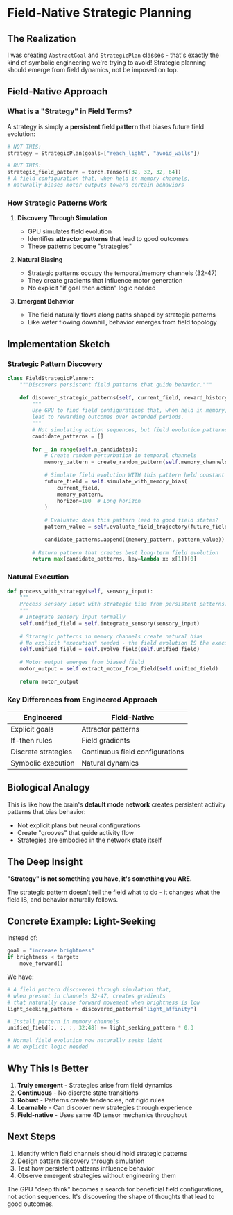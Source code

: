 # Field-Native Strategic Planning

## The Realization

I was creating `AbstractGoal` and `StrategicPlan` classes - that's exactly the kind of symbolic engineering we're trying to avoid! Strategic planning should emerge from field dynamics, not be imposed on top.

## Field-Native Approach

### What is a "Strategy" in Field Terms?

A strategy is simply a **persistent field pattern** that biases future field evolution:

```python
# NOT THIS:
strategy = StrategicPlan(goals=["reach_light", "avoid_walls"])

# BUT THIS:
strategic_field_pattern = torch.Tensor([32, 32, 32, 64])
# A field configuration that, when held in memory channels,
# naturally biases motor outputs toward certain behaviors
```

### How Strategic Patterns Work

1. **Discovery Through Simulation**
   - GPU simulates field evolution
   - Identifies **attractor patterns** that lead to good outcomes
   - These patterns become "strategies"

2. **Natural Biasing**
   - Strategic patterns occupy the temporal/memory channels (32-47)
   - They create gradients that influence motor generation
   - No explicit "if goal then action" logic needed

3. **Emergent Behavior**
   - The field naturally flows along paths shaped by strategic patterns
   - Like water flowing downhill, behavior emerges from field topology

## Implementation Sketch

### Strategic Pattern Discovery
```python
class FieldStrategicPlanner:
    """Discovers persistent field patterns that guide behavior."""
    
    def discover_strategic_patterns(self, current_field, reward_history):
        """
        Use GPU to find field configurations that, when held in memory,
        lead to rewarding outcomes over extended periods.
        """
        # Not simulating action sequences, but field evolution patterns
        candidate_patterns = []
        
        for _ in range(self.n_candidates):
            # Create random perturbation in temporal channels
            memory_pattern = create_random_pattern(self.memory_channels)
            
            # Simulate field evolution WITH this pattern held constant
            future_field = self.simulate_with_memory_bias(
                current_field, 
                memory_pattern,
                horizon=100  # Long horizon
            )
            
            # Evaluate: does this pattern lead to good field states?
            pattern_value = self.evaluate_field_trajectory(future_field, reward_history)
            
            candidate_patterns.append((memory_pattern, pattern_value))
        
        # Return pattern that creates best long-term field evolution
        return max(candidate_patterns, key=lambda x: x[1])[0]
```

### Natural Execution
```python
def process_with_strategy(self, sensory_input):
    """
    Process sensory input with strategic bias from persistent patterns.
    """
    # Integrate sensory input normally
    self.unified_field = self.integrate_sensory(sensory_input)
    
    # Strategic patterns in memory channels create natural bias
    # No explicit "execution" needed - the field evolution IS the execution
    self.unified_field = self.evolve_field(self.unified_field)
    
    # Motor output emerges from biased field
    motor_output = self.extract_motor_from_field(self.unified_field)
    
    return motor_output
```

### Key Differences from Engineered Approach

| Engineered | Field-Native |
|------------|--------------|
| Explicit goals | Attractor patterns |
| If-then rules | Field gradients |
| Discrete strategies | Continuous field configurations |
| Symbolic execution | Natural dynamics |

## Biological Analogy

This is like how the brain's **default mode network** creates persistent activity patterns that bias behavior:
- Not explicit plans but neural configurations
- Create "grooves" that guide activity flow
- Strategies are embodied in the network state itself

## The Deep Insight

**"Strategy" is not something you have, it's something you ARE.**

The strategic pattern doesn't tell the field what to do - it changes what the field IS, and behavior naturally follows.

## Concrete Example: Light-Seeking

Instead of:
```python
goal = "increase brightness"
if brightness < target:
    move_forward()
```

We have:
```python
# A field pattern discovered through simulation that,
# when present in channels 32-47, creates gradients
# that naturally cause forward movement when brightness is low
light_seeking_pattern = discovered_patterns["light_affinity"]

# Install pattern in memory channels
unified_field[:, :, :, 32:48] += light_seeking_pattern * 0.3

# Normal field evolution now naturally seeks light
# No explicit logic needed
```

## Why This Is Better

1. **Truly emergent** - Strategies arise from field dynamics
2. **Continuous** - No discrete state transitions
3. **Robust** - Patterns create tendencies, not rigid rules
4. **Learnable** - Can discover new strategies through experience
5. **Field-native** - Uses same 4D tensor mechanics throughout

## Next Steps

1. Identify which field channels should hold strategic patterns
2. Design pattern discovery through simulation
3. Test how persistent patterns influence behavior
4. Observe emergent strategies without engineering them

The GPU "deep think" becomes a search for beneficial field configurations, not action sequences. It's discovering the shape of thoughts that lead to good outcomes.